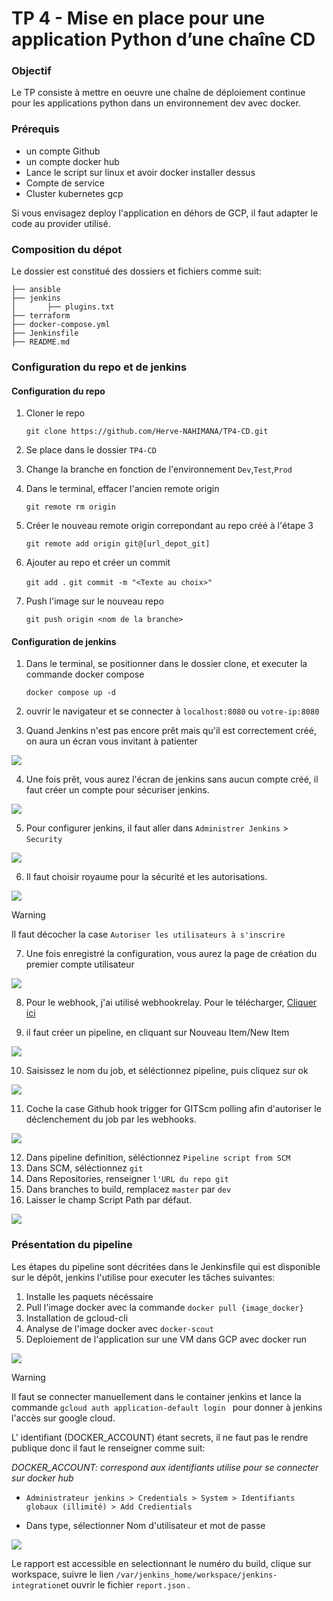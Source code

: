 # TP 4 - Mise en place pour une application Python d’une chaîne CD

### Objectif

Le TP consiste à mettre en oeuvre une chaîne de déploiement continue pour les applications python dans un environnement dev avec docker.

### Prérequis

 - un compte Github
 - un compte docker hub
 - Lance le script sur linux et avoir docker installer dessus
 - Compte de service
 - Cluster kubernetes gcp

Si vous envisagez deploy l'application en déhors de GCP, il faut adapter le code au provider utilisé.
 ### Composition du dépot

Le dossier est constitué des dossiers et fichiers comme suit:

```
├── ansible
├── jenkins
│       ├── plugins.txt
├── terraform
├── docker-compose.yml
├── Jenkinsfile
├── README.md
```
### Configuration du repo et de jenkins

#### Configuration du repo
1. Cloner le repo

     `git clone https://github.com/Herve-NAHIMANA/TP4-CD.git`

2. Se place dans le dossier `TP4-CD`
3. Change la branche en fonction de l'environnement `Dev`,`Test`,`Prod`
4. Dans le terminal, effacer l'ancien remote origin

     `git remote rm origin`

5. Créer le nouveau remote origin correpondant au repo créé à l'étape 3

     `git remote add origin git@[url_depot_git]`

6. Ajouter au repo et créer un commit

      `git add .`
      `git commit -m "<Texte au choix>"`

7. Push l'image sur le nouveau repo

    `git push origin <nom de la branche>`

#### Configuration de jenkins

1. Dans le terminal, se positionner dans le dossier clone, et executer la commande docker compose

    `docker compose up -d`

2. ouvrir le navigateur et se connecter à `localhost:8080` ou `votre-ip:8080`

3. Quand Jenkins n'est pas encore prêt mais qu'il est correctement créé, on aura un écran vous invitant à patienter

![](imgs/waiting.PNG)

4. Une fois prêt, vous aurez l'écran de jenkins sans aucun compte créé, il faut créer un compte pour sécuriser jenkins.

![](imgs/no_account.PNG)

5. Pour configurer jenkins, il faut aller dans `Administrer Jenkins` > `Security`

![](imgs/sanssecurit%C3%A9.PNG)

6. Il faut choisir royaume pour la sécurité et les autorisations.

![](imgs/avecsecurit%C3%A9.PNG)

>[!WARNING]
>Il faut décocher la case `Autoriser les utilisateurs à s'inscrire`

7. Une fois enregistré la configuration, vous aurez la page de création du premier compte utilisateur

![](imgs/createnewuser.PNG)

8. Pour le webhook, j'ai utilisé webhookrelay. Pour le télécharger, [Cliquer ici](https://docs.webhookrelay.com/installation-options/installation-options/install-cli)

9. il faut créer un pipeline, en cliquant sur Nouveau Item/New Item

![](imgs/newItem.PNG)

10. Saisissez le nom du job, et séléctionnez pipeline, puis cliquez sur ok

![](imgs/nameItem.PNG)

11. Coche la case Github hook trigger for GITScm polling afin d'autoriser le déclenchement du job par les webhooks.

![](imgs/Cochebuildtrigger.PNG)

12. Dans pipeline definition, séléctionnez `Pipeline script from SCM`
13. Dans SCM, séléctionnez `git`
14. Dans Repositories, renseigner `l'URL du repo git`
15. Dans branches to build, remplacez `master` par `dev`
16. Laisser le champ Script Path par défaut.

![](imgs/pipelinedev.PNG)

### Présentation du pipeline

Les étapes du pipeline sont décritées dans le Jenkinsfile qui est disponible sur le dépôt, jenkins l'utilise pour executer les tâches suivantes:

1. Installe les paquets nécéssaire
2. Pull l'image docker avec la commande `docker pull {image_docker}`
3. Installation de gcloud-cli
4. Analyse de l'image docker avec `docker-scout`
4. Deploiement de l'application sur une VM dans GCP avec docker run

![](imgs/stageview.PNG)

>[!WARNING]
Il faut se connecter manuellement dans le container jenkins et lance la commande `gcloud auth application-default login ` pour donner à jenkins l'accès sur google cloud.

L' identifiant (DOCKER_ACCOUNT) étant secrets, il ne faut pas le rendre publique donc il faut le renseigner comme suit:

*DOCKER_ACCOUNT: correspond aux identifiants utilise pour se connecter sur docker hub*

- `Administrateur jenkins > Credentials > System > Identifiants globaux (illimité) > Add Credientials`

- Dans type, sélectionner Nom d'utilisateur et mot de passe

![](imgs/docker_account_credentials_settings.PNG)

Le rapport est accessible en selectionnant le numéro du build, clique sur workspace, suivre le lien `/var/jenkins_home/workspace/jenkins-integration`et ouvrir le fichier `report.json` . 
